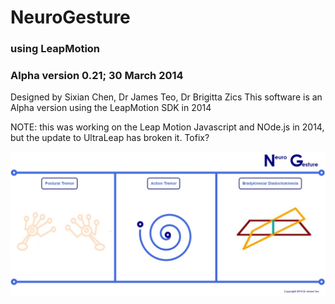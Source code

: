 # NeuroGesture 
### using LeapMotion
### Alpha version 0.21; 30 March 2014

Designed by Sixian Chen, Dr James Teo, Dr Brigitta Zics 
This software is an Alpha version using the LeapMotion SDK in 2014

NOTE: this was working on the Leap Motion Javascript and NOde.js in 2014, but the update to UltraLeap has broken it. Tofix?

![screenshot](screenshot_2014.jpg)
